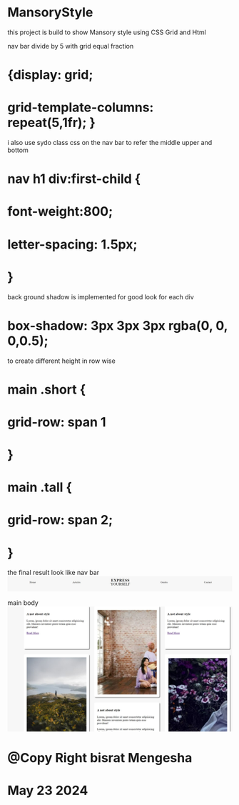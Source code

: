 # MansoryStyle

 this project is build to show Mansory style using CSS Grid 
  and Html

nav bar divide by 5 with grid equal fraction
  # {display: grid;
 # grid-template-columns: repeat(5,1fr); }

i also use sydo class css on the nav bar to refer the middle upper
and bottom 
   # nav h1 div:first-child {
  # font-weight:800;
 # letter-spacing: 1.5px;
   # }
back ground shadow is implemented for good look for each div
# box-shadow: 3px 3px 3px rgba(0, 0, 0,0.5);

to create different height in row wise 
# main .short {
 # grid-row: span 1
# }

# main .tall {
 # grid-row: span 2;
# }

the final result look like
nav bar
<img src='img/navbar.jpg'>

main body
<img src='img/main.jpg'>


# @Copy Right bisrat Mengesha 
# May 23 2024